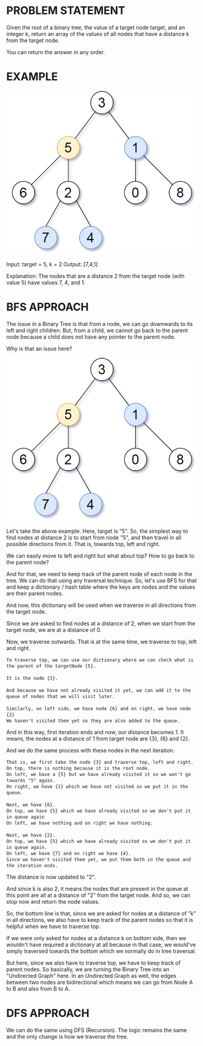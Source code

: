 # PROBLEM STATEMENT

Given the root of a binary tree, the value of a target node target, and an integer k, return an array of the values of all nodes that have a distance k from the target node.

You can return the answer in any order.

# EXAMPLE

![alt text](image.png)

Input: target = 5, k = 2
Output: [7,4,1]

Explanation: The nodes that are a distance 2 from the target node (with value 5) have values 7, 4, and 1.

# BFS APPROACH

The issue in a Binary Tree is that from a node, we can go downwards to its left and right children. But, from a child, we cannot go back to the parent node because a child does not have any pointer to the parent node. 

Why is that an issue here?

![alt text](image.png)

Let's take the above example. Here, target is "5". So, the simplest way to find nodes at distance 2 is to start from node "5", and then travel in all possible directions from it. That is, towards top, left and right.

We can easily move to left and right but what about top? How to go back to the parent node?

And for that, we need to keep track of the parent node of each node in the tree. We can do that using any traversal technique. So, let's use BFS for that and keep a dictionary / hash table where the keys are nodes and the values are their parent nodes.

And now, this dictionary will be used when we traverse in all directions from the target node.

Since we are asked to find nodes at a distance of 2, when we start from the target node, we are at a distance of 0.

Now, we traverse outwards. That is at the same time, we traverse to top, left and right.

	To traverse top, we can use our dictionary where we can check what is the parent of the targetNode {5}.
	
	It is the node {3}.
	
	And because we have not already visited it yet, we can add it to the queue of nodes that we will visit later.

	Similarly, on left side, we have node {6} and on right, we have node {2} 
	We haven't visited them yet so they are also added to the queue.

And in this way, first iteration ends and now, our distance becomes 1. It means, the nodes at a distance of 1 from target node are {3}, {6} and {2}.

And we do the same process with these nodes in the next iteration. 

	That is, we first take the node {3} and traverse top, left and right. 
	On top, there is nothing because it is the root node.
	On left, we have a {5} but we have already visited it so we won't go towards "5" again. 
	On right, we have {1} which we have not visited so we put it in the queue.

	Next, we have {6}. 
	On top, we have {5} which we have already visited so we don't put it in queue again
	On left, we have nothing and on right we have nothing.

	Next, we have {2}. 
	On top, we have {5} which we have already visited so we don't put it in queue again. 
	On left, we have {7} and on right we have {4}. 
	Since we haven't visited them yet, we put them both in the queue and the iteration ends.

The distance is now updated to "2".

And since k is also 2, it means the nodes that are present in the queue at this point are all at a distance of "2" from the target node. And so, we can stop now and return the node values.

So, the bottom line is that, since we are asked for nodes at a distance of "k" in all directions, we also have to keep track of the parent nodes so that it is helpful when we have to traverse top.

If we were only asked for nodes at a distance k on bottom side, then we wouldn't have required a dictionary at all because in that case, we would've simply traversed towards the bottom which we normally do in tree traversal.

But here, since we also have to traverse top, we have to keep track of parent nodes. So basically, we are turning the Binary Tree into an "Undirected Graph" here. In an Undirected Graph as well, the edges between two nodes are bidirectional which means we can go from Node A to B and also from B to A.

# DFS APPROACH

We can do the same using DFS (Recursion). The logic remains the same and the only change is how we traverse the tree.